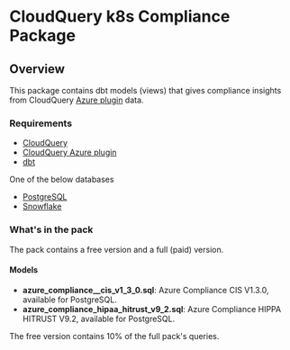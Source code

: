 # CloudQuery k8s Compliance Package

## Overview

This package contains dbt models (views) that gives compliance insights from CloudQuery [Azure plugin](https://hub.cloudquery.io/plugins/source/cloudquery/azure) data.

### Requirements

- [CloudQuery](https://www.cloudquery.io/docs/quickstart)
- [CloudQuery Azure plugin](https://hub.cloudquery.io/plugins/source/cloudquery/azure)
- [dbt](https://docs.getdbt.com/docs/installation)

One of the below databases
- [PostgreSQL](https://hub.cloudquery.io/plugins/destination/cloudquery/postgresql/v6.1.3/docs)
- [Snowflake](https://hub.cloudquery.io/plugins/destination/cloudquery/snowflake/v3.3.3/docs)

### What's in the pack

The pack contains a free version and a full (paid) version.

#### Models

- **azure_compliance__cis_v1_3_0.sql**: Azure Compliance CIS V1.3.0, available for PostgreSQL.
- **azure_compliance_hipaa_hitrust_v9_2.sql**: Azure Compliance HIPPA HITRUST V9.2, available for PostgreSQL.

The free version contains 10% of the full pack's queries.
